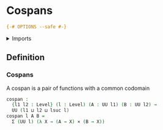 # Cospans

```agda
{-# OPTIONS --safe #-}
```

<details><summary>Imports</summary>
```agda
module foundation-core.cospans where
open import foundation-core.cartesian-product-types
open import foundation-core.dependent-pair-types
open import foundation-core.universe-levels
```
</details>

## Definition

### Cospans

A cospan is a pair of functions with a common codomain

```agda
cospan :
  {l1 l2 : Level} (l : Level) (A : UU l1) (B : UU l2) →
  UU (l1 ⊔ l2 ⊔ lsuc l)
cospan l A B =
  Σ (UU l) (λ X → (A → X) × (B → X))
```
